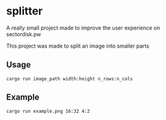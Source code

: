 # splitter

A really small project made to improve the user experience on sectordisk.pw

This project was made to split an image into smaller parts

## Usage

`cargo run image_path width:height n_rows:n_cols`

## Example
`cargo run example.png 16:32 4:2`
